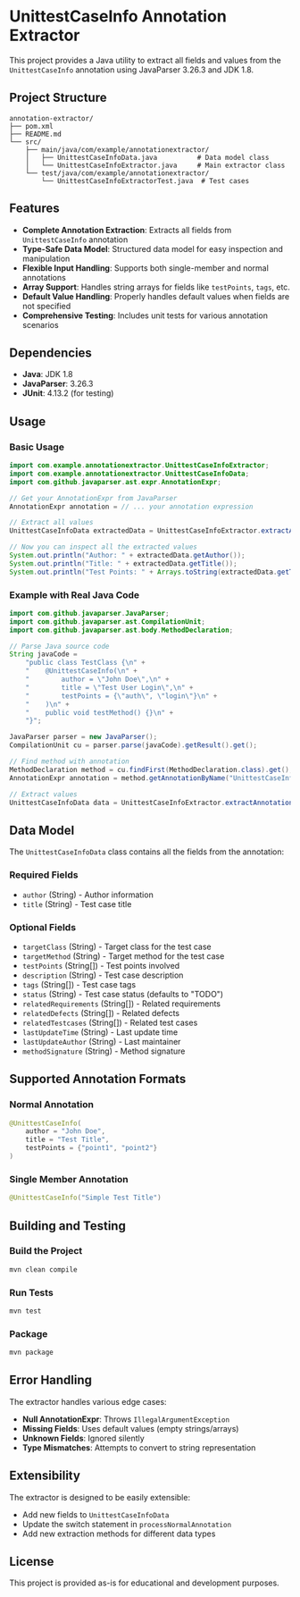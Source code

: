 # UnittestCaseInfo Annotation Extractor

This project provides a Java utility to extract all fields and values from the `UnittestCaseInfo` annotation using JavaParser 3.26.3 and JDK 1.8.

## Project Structure

```
annotation-extractor/
├── pom.xml
├── README.md
└── src/
    ├── main/java/com/example/annotationextractor/
    │   ├── UnittestCaseInfoData.java          # Data model class
    │   └── UnittestCaseInfoExtractor.java     # Main extractor class
    └── test/java/com/example/annotationextractor/
        └── UnittestCaseInfoExtractorTest.java  # Test cases
```

## Features

- **Complete Annotation Extraction**: Extracts all fields from `UnittestCaseInfo` annotation
- **Type-Safe Data Model**: Structured data model for easy inspection and manipulation
- **Flexible Input Handling**: Supports both single-member and normal annotations
- **Array Support**: Handles string arrays for fields like `testPoints`, `tags`, etc.
- **Default Value Handling**: Properly handles default values when fields are not specified
- **Comprehensive Testing**: Includes unit tests for various annotation scenarios

## Dependencies

- **Java**: JDK 1.8
- **JavaParser**: 3.26.3
- **JUnit**: 4.13.2 (for testing)

## Usage

### Basic Usage

```java
import com.example.annotationextractor.UnittestCaseInfoExtractor;
import com.example.annotationextractor.UnittestCaseInfoData;
import com.github.javaparser.ast.expr.AnnotationExpr;

// Get your AnnotationExpr from JavaParser
AnnotationExpr annotation = // ... your annotation expression

// Extract all values
UnittestCaseInfoData extractedData = UnittestCaseInfoExtractor.extractAnnotationValues(annotation);

// Now you can inspect all the extracted values
System.out.println("Author: " + extractedData.getAuthor());
System.out.println("Title: " + extractedData.getTitle());
System.out.println("Test Points: " + Arrays.toString(extractedData.getTestPoints()));
```

### Example with Real Java Code

```java
import com.github.javaparser.JavaParser;
import com.github.javaparser.ast.CompilationUnit;
import com.github.javaparser.ast.body.MethodDeclaration;

// Parse Java source code
String javaCode = 
    "public class TestClass {\n" +
    "    @UnittestCaseInfo(\n" +
    "        author = \"John Doe\",\n" +
    "        title = \"Test User Login\",\n" +
    "        testPoints = {\"auth\", \"login\"}\n" +
    "    )\n" +
    "    public void testMethod() {}\n" +
    "}";

JavaParser parser = new JavaParser();
CompilationUnit cu = parser.parse(javaCode).getResult().get();

// Find method with annotation
MethodDeclaration method = cu.findFirst(MethodDeclaration.class).get();
AnnotationExpr annotation = method.getAnnotationByName("UnittestCaseInfo").get();

// Extract values
UnittestCaseInfoData data = UnittestCaseInfoExtractor.extractAnnotationValues(annotation);
```

## Data Model

The `UnittestCaseInfoData` class contains all the fields from the annotation:

### Required Fields
- `author` (String) - Author information
- `title` (String) - Test case title

### Optional Fields
- `targetClass` (String) - Target class for the test case
- `targetMethod` (String) - Target method for the test case
- `testPoints` (String[]) - Test points involved
- `description` (String) - Test case description
- `tags` (String[]) - Test case tags
- `status` (String) - Test case status (defaults to "TODO")
- `relatedRequirements` (String[]) - Related requirements
- `relatedDefects` (String[]) - Related defects
- `relatedTestcases` (String[]) - Related test cases
- `lastUpdateTime` (String) - Last update time
- `lastUpdateAuthor` (String) - Last maintainer
- `methodSignature` (String) - Method signature

## Supported Annotation Formats

### Normal Annotation
```java
@UnittestCaseInfo(
    author = "John Doe",
    title = "Test Title",
    testPoints = {"point1", "point2"}
)
```

### Single Member Annotation
```java
@UnittestCaseInfo("Simple Test Title")
```

## Building and Testing

### Build the Project
```bash
mvn clean compile
```

### Run Tests
```bash
mvn test
```

### Package
```bash
mvn package
```

## Error Handling

The extractor handles various edge cases:
- **Null AnnotationExpr**: Throws `IllegalArgumentException`
- **Missing Fields**: Uses default values (empty strings/arrays)
- **Unknown Fields**: Ignored silently
- **Type Mismatches**: Attempts to convert to string representation

## Extensibility

The extractor is designed to be easily extensible:
- Add new fields to `UnittestCaseInfoData`
- Update the switch statement in `processNormalAnnotation`
- Add new extraction methods for different data types

## License

This project is provided as-is for educational and development purposes.
